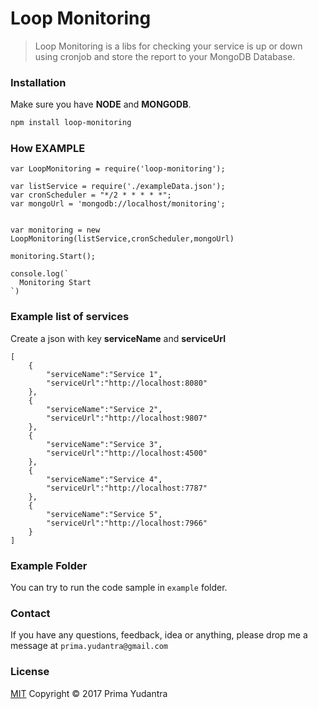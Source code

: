 # Loop Monitoring

> Loop Monitoring is a libs for checking your service is up or down using cronjob and store the report to your MongoDB Database.

### Installation
Make sure you have **NODE** and **MONGODB**.
```bash
npm install loop-monitoring
```

### How EXAMPLE
```
var LoopMonitoring = require('loop-monitoring');

var listService = require('./exampleData.json');
var cronScheduler = "*/2 * * * * *";
var mongoUrl = 'mongodb://localhost/monitoring';


var monitoring = new LoopMonitoring(listService,cronScheduler,mongoUrl)

monitoring.Start();

console.log(`
  Monitoring Start
`)

```

### Example list of services
Create a json with key **serviceName** and **serviceUrl**
```
[
	{
		"serviceName":"Service 1",
		"serviceUrl":"http://localhost:8080"
	},
	{
		"serviceName":"Service 2",
		"serviceUrl":"http://localhost:9807"
	},
	{
		"serviceName":"Service 3",
		"serviceUrl":"http://localhost:4500"
	},
	{
		"serviceName":"Service 4",
		"serviceUrl":"http://localhost:7787"
	},
	{
		"serviceName":"Service 5",
		"serviceUrl":"http://localhost:7966"
	}
]
```
### Example Folder

You can try to run the code sample in `example` folder.

### Contact

If you have any questions, feedback, idea or anything, please drop me a message at `prima.yudantra@gmail.com`

### License

  [MIT](LICENSE) Copyright © 2017 Prima Yudantra
